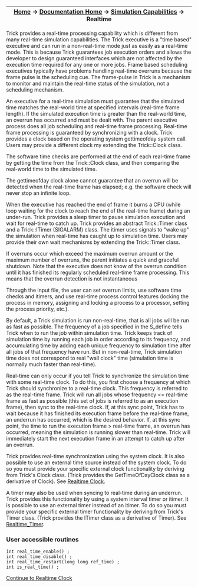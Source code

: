 | [Home](/trick) → [Documentation Home](../Documentation-Home) → [Simulation Capabilities](Simulation-Capabilities) → Realtime |
|------------------------------------------------------------------|

Trick provides a real-time processing capability which is different from many real-time
simulation capabilities. The Trick executive is a "time based" executive and can run in
a non-real-time mode just as easily as a real-time mode. This is because Trick guarantees
job execution orders and allows the developer to design guaranteed interfaces which are
not affected by the execution time required for any one or more jobs. Frame based
scheduling executives typically have problems handling real-time overruns because the
frame pulse is the scheduling cue. The frame-pulse in Trick is a mechanism to monitor
and maintain the real-time status of the simulation, not a scheduling mechanism.

An executive for a real-time simulation must guarantee that the simulated time matches
the real-world time at specified intervals (real-time frame length). If the simulated
execution time is greater than the real-world time, an overrun has occurred and must be
dealt with. The parent executive process does all job scheduling and real-time frame
processing. Real-time frame processing is guaranteed by synchronizing with a clock.
Trick provides a clock based on the operating system gettimeofday system call.  Users
may provide a different clock my extending the Trick::Clock class.

The software time checks are performed at the end of each real-time
frame by getting the time from the Trick::Clock class, and then
comparing the real-world time to the simulated time.

The gettimeofday clock alone cannot guarantee that an overrun will be detected when
the real-time frame has elapsed; e.g.  the software check will never stop an infinite loop.

When the executive has reached the end of frame it burns a CPU (while loop waiting
for the clock to reach the end of the real-time frame) during an under-run.
Trick provides a sleep timer to pause simulation execution and wait for real-time to
catch up. Trick provides an abstract Trick::Timer class and a Trick::ITimer (SIGALARM)
class.  The itimer uses signals to "wake up" the simulation when real-time has caught
up to simulation time.  Users may provide their own wait mechanisms by extending the
Trick::Timer class.

If overruns occur which exceed the maximum overrun amount or the
maximum number of overruns, the parent initiates a quick and graceful shutdown. Note
that the executive does not know of the overrun condition until it has finished its
regularly scheduled real-time frame processing.  This means that the overrun detection
is not instantaneous

Through the input file, the user can set overrun limits, use software time checks and
itimers, and use real-time process control features (locking the process in memory,
assigning and locking a process to a processor, setting the process priority, etc.).

By default, a Trick simulation is run non-real-time, that is all jobs will be run as
fast as possible. The frequency of a job specified in the S_define tells Trick when
to run the job within simulation time. Trick keeps track of simulation time by
running each job in order according to its frequency, and accumulating time by adding
each unique frequency to simulation time after all jobs of that frequency have run.
But in non-real-time, Trick simulation time does not correspond to real "wall clock"
time (simulation time is normally much faster than real-time).

Real-time can only occur if you tell Trick to synchronize the simulation time with some
real-time clock. To do this, you first choose a frequency at which Trick should synchronize
to a real-time clock. This frequency is referred to as the real-time frame. Trick
will run all jobs whose frequency \<= real-time frame as fast as possible (this set of
jobs is referred to as an execution frame), then sync to the real-time clock. If,
at this sync point, Trick has to wait because it has finished its execution frame before
the real-time frame, an underrun has occurred, which is the desired behavior. If, at
this sync point, the time to run the execution frame \> real-time frame, an overrun has
occurred, meaning the simulation is running slower than real-time. Trick will immediately
start the next execution frame in an attempt to catch up after an overrun.

Trick provides real-time synchronization using the system clock.
It is also possible to use an external time source instead of the system clock. To do so
you must provide your specific external clock functionality by deriving from Trick's
Clock class. (Trick provides the GetTimeOfDayClock class as a derivative of Clock).
See [Realtime Clock](Realtime-Clock).

A timer may also be used when syncing to real-time during an underrun. Trick provides
this functionality by using a system interval timer or itimer.  It is possible to use
an external timer instead of an itimer. To do so you must provide your specific external
timer functionality by deriving from Trick's Timer class. (Trick provides the ITimer class
as a derivative of Timer).  See [Realtime_Timer](Realtime-Timer).

### User accessible routines

```
int real_time_enable() ;
int real_time_disable() ;
int real_time_restart(long long ref_time) ;
int is_real_time() ;
```

[Continue to Realtime Clock](Realtime-Clock)
